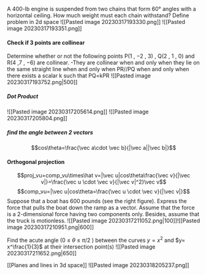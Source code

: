 A 400-lb engine is suspended from two chains that form 60° angles with a horizontal ceiling. How much weight must each chain withstand?
Define problem in 2d space
![[Pasted image 20230317193330.png]]
![[Pasted image 20230317193351.png]]
#### Check if 3 points are collinear
Determine whether or not the following points P(1 , −2 , 3) , Q(2 , 1 , 0) and R(4 ,7 , −6) are collinear.
-They are collinear when and only when they lie on the same straight line when and only when PR//PQ when and only when there exists a scalar k such that  PQ=kPR
![[Pasted image 20230317193752.png|500]]
##### Dot Product
![[Pasted image 20230317205614.png]]
![[Pasted image 20230317205804.png]]
##### find the angle between 2 vectors
$$cos\theta=\frac{\vec a\cdot \vec b}{|\vec a||\vec b|}$$
#### Orthogonal projection
$$proj_vu=comp_vu\times\hat v=|\vec u|cos\theta\frac{\vec v}{|\vec v|}=\frac{\vec u \cdot \vec v}{|\vec v|^2}\vec v$$
$$comp_vu=|\vec u|cos\theta=\frac{\vec u \cdot \vec v}{|\vec v|}$$
Suppose that a boat has 600 pounds (see the right figure). Express the force that pulls the boat down the ramp as a vector. Assume that the force is a 2-dimensional force having two components only. Besides, assume that the truck is motionless.
![[Pasted image 20230317211052.png|100]]![[Pasted image 20230317210951.png|600]]

Find the acute angle (0 ≤ $\theta$ ≤ $\pi/2$ ) between the curves $y = x^2$ and $y= x^\frac{1}{3}$ at their intersection point(s)
![[Pasted image 20230317211652.png|650]]

[[Planes and lines in 3d space]]
![[Pasted image 20230318205237.png]]